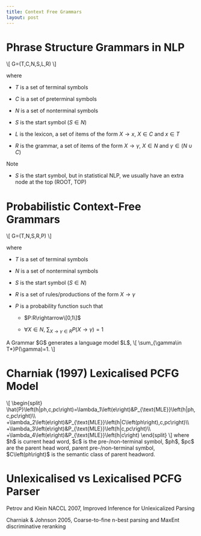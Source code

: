 ```yaml
---
title: Context Free Grammars
layout: post
---
```


<script type="text/javascript" src="https://cdnjs.cloudflare.com/ajax/libs/mathjax/2.7.0/MathJax.js?config=TeX-AMS-MML_HTMLorMML"></script>
<script type="text/x-mathjax-config">MathJax.Hub.Config({tex2jax: {inlineMath: [['$','$'], ['\\(','\\)']]}});</script>

# Phrase Structure Grammars in NLP

<p>\[
G=(T,C,N,S,L,R)
\]</p>

where

- $T$ is a set of terminal symbols

- $C$ is a set of preterminal symbols

- $N$ is a set of nonterminal symbols

- $S$ is the start symbol ($S\in N$)

- $L$ is the lexicon, a set of items of the form $X\rightarrow x$, $X\in C$ and $x\in T$

- $R$ is the grammar, a set of items of the form $X\rightarrow \gamma$, $X\in N$ and $\gamma\in\left(N\cup C\right)$

Note

- $S$ is the start symbol, but in statistical NLP, we usually have an extra node at the top (ROOT, TOP)

# Probabilistic Context-Free Grammars
<p>\[
G=(T,N,S,R,P)
\]</p>
where

- $T$ is a set of terminal symbols

- $N$ is a set of nonterminal symbols

- $S$ is the start symbol ($S\in N$)

- $R$ is a set of rules/productions of the form $X\rightarrow\gamma$

- $P$ is a probability function such that

   - $P:R\rightarrow\[0,1\]$

   - $\forall X\in N$, $\sum_{X\rightarrow\gamma\in R}P\left(X\rightarrow\gamma\right)=1$

<p>A Grammar $G$ generates a language model $L$,
\[
\sum_{\gamma\in T*}P(\gamma)=1.
\]</p>

# Charniak (1997) Lexicalised PCFG Model

<p>\[
\begin{split}
\hat{P}\left(h|ph,c,pc\right)=\lambda_1\left(e\right)&P_{\text{MLE}}\left(h|ph,c,pc\right)\\
+\lambda_2\left(e\right)&P_{\text{MLE}}\left(h|C\left(ph\right),c,pc\right)\\
+\lambda_3\left(e\right)&P_{\text{MLE}}\left(h|c,pc\right)\\
+\lambda_4\left(e\right)&P_{\text{MLE}}\left(h|c\right)
\end{split}
\]
where $h$ is current head word, $c$ is the pre-/non-terminal symbol, $ph$, $pc$ are the parent head word, parent pre-/non-terminal symbol, $C\left(ph\right)$ is the semantic class of parent headword.</p>

# Unlexicalised vs Lexicalised PCFG Parser

Petrov and Klein NACCL 2007, Improved Inference for Unlexicalized Parsing

Charniak & Johnson 2005, Coarse-to-fine n-best parsing and MaxEnt discriminative reranking 

